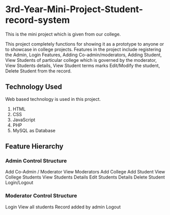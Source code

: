 # 3rd-Year-Mini-Project-Student-record-system
This is the mini project which is given from our college. 

This project completely functions for showing it as a prototype to anyone or to showcase in college projects. Features in the project include registering the Admin, Login Features, Adding Co-admin/moderators, Adding Student, View Students of particular college which is governed by the moderator, View Students details, View Student terms marks  Edit/Modify the student, Delete Student from the record. 

## Technology Used
Web based technology is used in this project.
1. HTML
2. CSS
3. JavaScript
4. PHP
5. MySQL as Database 

## Feature Hierarchy

### Admin Control  Structure
Add Co-Admin / Moderator
View Moderators
Add College
Add Student
View College Students
View Students Details
Edit Students Details
Delete Student
Login/Logout

### Moderator Control Structure
Login
View all students Record added by admin
Logout 